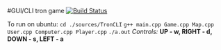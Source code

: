#GUI/CLI tron game
[![Build Status](https://travis-ci.org/olerom/tron.svg?branch=master)](https://travis-ci.org/olerom/tron)

To run on ubuntu: `cd ./sources/TronCLI` `g++ main.cpp Game.cpp Map.cpp User.cpp Computer.cpp Player.cpp` `./a.out`
*Controls:* **UP - w, RIGHT - d, DOWN - s, LEFT - a**
